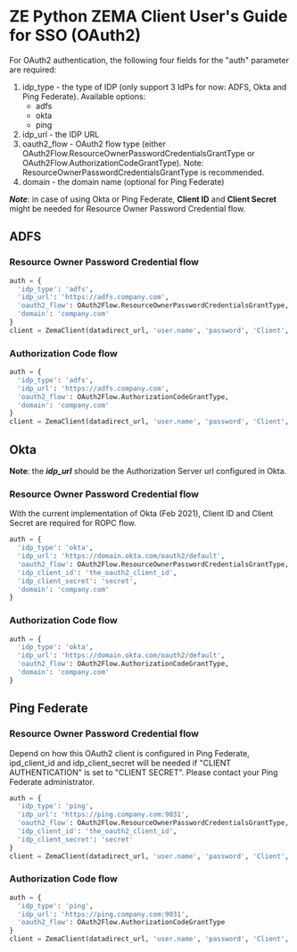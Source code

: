 # ZE Python ZEMA Client User's Guide for SSO (OAuth2)

For OAuth2 authentication, the following four fields for the "auth" parameter are required:

1. idp_type - the type of IDP (only support 3 IdPs for now: ADFS, Okta and Ping Federate). Available options:
    * adfs
    * okta
    * ping
2. idp_url - the IDP URL
3. oauth2_flow - OAuth2 flow type (either OAuth2Flow.ResourceOwnerPasswordCredentialsGrantType or OAuth2Flow.AuthorizationCodeGrantType). Note: ResourceOwnerPasswordCredentialsGrantType is recommended. 
4. domain - the domain name (optional for Ping Federate)

**_Note_**: in case of using Okta or Ping Federate, **Client ID** and **Client Secret** might be needed for Resource Owner Password Credential flow.

## ADFS
### Resource Owner Password Credential flow
```python
auth = {
  'idp_type': 'adfs', 
  'idp_url': 'https://adfs.company.com', 
  'oauth2_flow': OAuth2Flow.ResourceOwnerPasswordCredentialsGrantType,
  'domain': 'company.com'
}
client = ZemaClient(datadirect_url, 'user.name', 'password', 'Client', auth = auth)
```
### Authorization Code flow
```python
auth = {
  'idp_type': 'adfs', 
  'idp_url': 'https://adfs.company.com', 
  'oauth2_flow': OAuth2Flow.AuthorizationCodeGrantType,
  'domain': 'company.com'
}
client = ZemaClient(datadirect_url, 'user.name', 'password', 'Client', auth = auth)
```
## Okta
**Note**: the _**idp_url**_ should be the Authorization Server url configured in Okta.

### Resource Owner Password Credential flow
With the current implementation of Okta (Feb 2021), Client ID and Client Secret are required for ROPC flow.
```python
auth = {
  'idp_type': 'okta', 
  'idp_url': 'https://domain.okta.com/oauth2/default', 
  'oauth2_flow': OAuth2Flow.ResourceOwnerPasswordCredentialsGrantType,
  'idp_client_id': 'the_oauth2_client_id',
  'idp_client_secret': 'secret',
  'domain': 'company.com'
}
```
### Authorization Code flow
```python
auth = {
  'idp_type': 'okta', 
  'idp_url': 'https://domain.okta.com/oauth2/default', 
  'oauth2_flow': OAuth2Flow.AuthorizationCodeGrantType,
  'domain': 'company.com'
}
```

## Ping Federate
### Resource Owner Password Credential flow
Depend on how this OAuth2 client is configured in Ping Federate, ipd_client_id and idp_client_secret will be needed if "CLIENT AUTHENTICATION" is set to "CLIENT SECRET". Please contact your Ping Federate administrator.
```python
auth = {
  'idp_type': 'ping', 
  'idp_url': 'https://ping.company.com:9031', 
  'oauth2_flow': OAuth2Flow.ResourceOwnerPasswordCredentialsGrantType,
  'idp_client_id': 'the_oauth2_client_id',
  'idp_client_secret': 'secret'
}
client = ZemaClient(datadirect_url, 'user.name', 'password', 'Client', auth = auth)
```
### Authorization Code flow
```python
auth = {
  'idp_type': 'ping', 
  'idp_url': 'https://ping.company.com:9031', 
  'oauth2_flow': OAuth2Flow.AuthorizationCodeGrantType
}
client = ZemaClient(datadirect_url, 'user.name', 'password', 'Client', auth = auth)
```